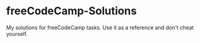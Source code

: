 # freeCodeCamp-Solutions
My solutions for freeCodeCamp tasks. Use it as a reference and don't cheat yourself.
